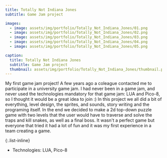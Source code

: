 ```yaml
---
title: Totally Not Indiana Jones
subtitle: Game Jam project

images: 
  - image: assets/img/portfolio/Totally_Not_Indiana_Jones/01.png
  - image: assets/img/portfolio/Totally_Not_Indiana_Jones/02.png
  - image: assets/img/portfolio/Totally_Not_Indiana_Jones/03.png
  - image: assets/img/portfolio/Totally_Not_Indiana_Jones/04.png
  - image: assets/img/portfolio/Totally_Not_Indiana_Jones/05.png

caption:
  title: Totally Not Indiana Jones
  subtitle: Game Jam project
  thumbnail: assets/img/portfolio/Totally_Not_Indiana_Jones/thumbnail.png
---
```

My first game jam project! A few years ago a coleague contacted me to participate in a university game jam. I had never been in a game jam, and never used the technologies mandatory for that game jam: LUA and Pico-8, so I thought it would be a great idea to join :)
In this project we all did a bit of everything, level design, the sprites, and sounds, story writing and the programing itself. 
In the end we decided to make a 2d top-down puzzle game  with two levels that the user would have to traverse and solve the traps and kill snakes, as well as a final boss.
It wasn't a perfect game but everyone that tried it had a lot of fun and it was my first experience in a team creating a game.

{:.list-inline}
- Technologies: LUA, Pico-8

